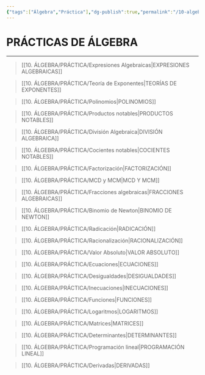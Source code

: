 ```yaml
---
{"tags":["Álgebra","Práctica"],"dg-publish":true,"permalink":"/10-algebra/practica/practica-de-algebra/","dgPassFrontmatter":true}
---
```


# PRÁCTICAS DE ÁLGEBRA
---

>[[10. ÁLGEBRA/PRÁCTICA/Expresiones Algebraicas\|EXPRESIONES ALGEBRAICAS]]

>[[10. ÁLGEBRA/PRÁCTICA/Teoría de Exponentes\|TEORÍAS DE EXPONENTES]]

>[[10. ÁLGEBRA/PRÁCTICA/Polinomios\|POLINOMIOS]]

>[[10. ÁLGEBRA/PRÁCTICA/Productos notables\|PRODUCTOS NOTABLES]]

>[[10. ÁLGEBRA/PRÁCTICA/División Algebraica\|DIVISIÓN ALGEBRAICA]]

>[[10. ÁLGEBRA/PRÁCTICA/Cocientes notables\|COCIENTES NOTABLES]]

>[[10. ÁLGEBRA/PRÁCTICA/Factorización\|FACTORIZACIÓN]]

>[[10. ÁLGEBRA/PRÁCTICA/MCD y MCM\|MCD Y MCM]] 

>[[10. ÁLGEBRA/PRÁCTICA/Fracciones algebraicas\|FRACCIONES ALGEBRAICAS]]

>[[10. ÁLGEBRA/PRÁCTICA/Binomio de Newton\|BINOMIO DE NEWTON]]

>[[10. ÁLGEBRA/PRÁCTICA/Radicación\|RADICACIÓN]]

>[[10. ÁLGEBRA/PRÁCTICA/Racionalización\|RACIONALIZACIÓN]]

>[[10. ÁLGEBRA/PRÁCTICA/Valor Absoluto\|VALOR ABSOLUTO]]

>[[10. ÁLGEBRA/PRÁCTICA/Ecuaciones\|ECUACIONES]]

>[[10. ÁLGEBRA/PRÁCTICA/Desigualdades\|DESIGUALDADES]]

>[[10. ÁLGEBRA/PRÁCTICA/Inecuaciones\|INECUACIONES]]

>[[10. ÁLGEBRA/PRÁCTICA/Funciones\|FUNCIONES]]

>[[10. ÁLGEBRA/PRÁCTICA/Logaritmos\|LOGARITMOS]]

>[[10. ÁLGEBRA/PRÁCTICA/Matrices\|MATRICES]]

>[[10. ÁLGEBRA/PRÁCTICA/Determinantes\|DETERMINANTES]]

>[[10. ÁLGEBRA/PRÁCTICA/Programación lineal\|PROGRAMACIÓN LINEAL]]

>[[10. ÁLGEBRA/PRÁCTICA/Derivadas\|DERIVADAS]]




